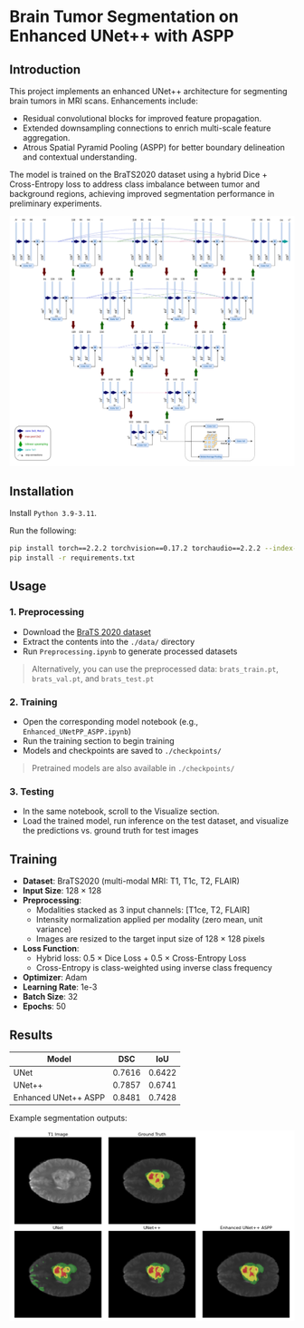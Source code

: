 # Brain Tumor Segmentation on Enhanced UNet++ with ASPP

## Introduction

This project implements an enhanced UNet++ architecture for segmenting brain tumors in MRI scans. Enhancements include:

- Residual convolutional blocks for improved feature propagation.
- Extended downsampling connections to enrich multi-scale feature aggregation.
- Atrous Spatial Pyramid Pooling (ASPP) for better boundary delineation and contextual understanding.

The model is trained on the BraTS2020 dataset using a hybrid Dice + Cross-Entropy loss to address class imbalance between tumor and background regions, achieving improved segmentation performance in preliminary experiments.

![Model Architecture](./misc/EnhancedNestedUNetASPP.png)

## Installation

Install `Python 3.9-3.11`.

Run the following:

```bash
pip install torch==2.2.2 torchvision==0.17.2 torchaudio==2.2.2 --index-url https://download.pytorch.org/whl/cu118
pip install -r requirements.txt
```

## Usage

### 1. Preprocessing

- Download the [BraTS 2020 dataset](https://www.kaggle.com/datasets/awsaf49/brats20-dataset-training-validation)
- Extract the contents into the `./data/` directory
- Run `Preprocessing.ipynb` to generate processed datasets

> Alternatively, you can use the preprocessed data: `brats_train.pt`, `brats_val.pt`, and `brats_test.pt`

### 2. Training

- Open the corresponding model notebook (e.g., `Enhanced_UNetPP_ASPP.ipynb`)
- Run the training section to begin training
- Models and checkpoints are saved to `./checkpoints/`

> Pretrained models are also available in `./checkpoints/`

### 3. Testing

- In the same notebook, scroll to the Visualize section.
- Load the trained model, run inference on the test dataset, and visualize the predictions vs. ground truth for test images

## Training

- **Dataset**: BraTS2020 (multi-modal MRI: T1, T1c, T2, FLAIR)
- **Input Size**: 128 × 128
- **Preprocessing**:
  - Modalities stacked as 3 input channels: [T1ce, T2, FLAIR]
  - Intensity normalization applied per modality (zero mean, unit variance)
  - Images are resized to the target input size of 128 × 128 pixels
- **Loss Function**:
  - Hybrid loss: 0.5 × Dice Loss + 0.5 × Cross-Entropy Loss
  - Cross-Entropy is class-weighted using inverse class frequency
- **Optimizer**: Adam
- **Learning Rate**: 1e-3
- **Batch Size**: 32
- **Epochs**: 50

## Results

| Model                | DSC    | IoU    |
| -------------------- | ------ | ------ |
| UNet                 | 0.7616 | 0.6422 |
| UNet++               | 0.7857 | 0.6741 |
| Enhanced UNet++ ASPP | 0.8481 | 0.7428 |

Example segmentation outputs:

![Prediction Example](./misc/seg_res.png)
